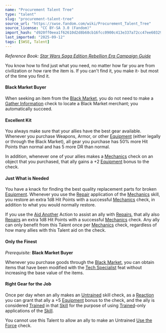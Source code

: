 ```yaml
---
name: "Procurement Talent Tree"
type: "talent"
slug: "procurement-talent-tree"
source_url: "https://swse.fandom.com/wiki/Procurement_Talent_Tree"
source_license: "CC BY-SA 3.0 (Fandom)"
import_hash: "d920ff0eea1f62610d2d8b68cb16fcc0900c413e337a72cc47ee603299275046"
last_imported: "2025-09-12"
tags: [SWSE, Talent]
---
```

*Reference Book: [Star Wars Saga Edition Rebellion Era Campaign Guide](https://swse.fandom.com/wiki/Star_Wars_Saga_Edition_Rebellion_Era_Campaign_Guide)*

You know how to find just what you need, no matter how far you are from civilization or how rare the item is. If you can't find it, you make it- but most of the time you find it.

#### **Black Market Buyer**
When seeking an item from the [Black Market](https://swse.fandom.com/wiki/Black_Market), you do not need to make a [Gather Information](https://swse.fandom.com/wiki/Gather_Information) check to locate a Black Market merchant; you automatically succeed.
#### **Excellent Kit**
You always make sure that your allies have the best gear available. Whenever you purchase Weapons, Armor, or other [Equipment](https://swse.fandom.com/wiki/Equipment) (either legally or through the Black Market), all gear you purchase has 50% more Hit Points than normal and has 5 more DR than normal.

In addition, whenever one of your allies makes a [Mechanics](https://swse.fandom.com/wiki/Mechanics) check on an object that you purchased, that ally gains a +2 [Equipment](https://swse.fandom.com/wiki/Equipment) bonus to the check.
#### **Just What is Needed**
You have a knack for finding the best quality replacement parts for broken [Equipment](https://swse.fandom.com/wiki/Equipment). Whenever you use the [Repair](https://swse.fandom.com/wiki/Repair) application of the [Mechanics](https://swse.fandom.com/wiki/Mechanics) skill, you restore an extra 1d8 Hit Points with a successful [Mechanics](https://swse.fandom.com/wiki/Mechanics) check, in addition to what you would normally restore.

If you use the [Aid Another](https://swse.fandom.com/wiki/Aid_Another) Action to assist an ally with [Repairs](https://swse.fandom.com/wiki/Repairs), that ally also [Repairs](https://swse.fandom.com/wiki/Repairs) an extra 1d8 Hit Points with a successful [Mechanics](https://swse.fandom.com/wiki/Mechanics) check. Any ally can only benefit from this Talent once per [Mechanics](https://swse.fandom.com/wiki/Mechanics) check, regardless of how many allies with this Talent aid on the check.
#### **Only the Finest**
*Prerequisite:* **Black Market Buyer**

Whenever you purchase goods through the [Black Market](https://swse.fandom.com/wiki/Black_Market), you can obtain items that have been modified with the [Tech Specialist](https://swse.fandom.com/wiki/Tech_Specialist) feat without increasing the base value of the items.
#### **Right Gear for the Job**
Once per day when an ally makes an [Untrained](https://swse.fandom.com/wiki/Untrained) skill check, as a [Reaction](https://swse.fandom.com/wiki/Reaction) you can grant that ally a +5 [Equipment](https://swse.fandom.com/wiki/Equipment) bonus to the check, and the ally is considered [Trained](https://swse.fandom.com/wiki/Trained) in that [Skill](https://swse.fandom.com/wiki/Skill) for the purpose of using [Trained](https://swse.fandom.com/wiki/Trained)-only applications of the [Skill](https://swse.fandom.com/wiki/Skill).

You cannot use this Talent to allow an ally to make an Untrained [Use the Force](https://swse.fandom.com/wiki/Use_the_Force) check.